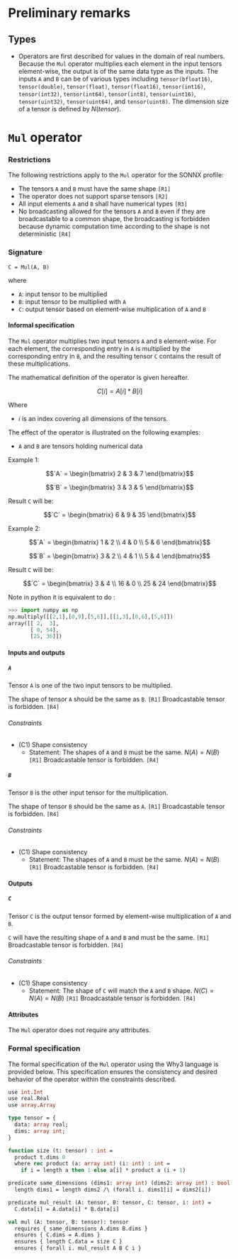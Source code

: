 # Preliminary remarks

## Types

- Operators are first described for values in the domain of real numbers. Because the `Mul` operator multiplies each element in the input tensors element-wise, the output is of the same data type as the inputs. The inputs `A` and `B` can be of various types including `tensor(bfloat16)`, `tensor(double)`, `tensor(float)`, `tensor(float16)`, `tensor(int16)`, `tensor(int32)`, `tensor(int64)`, `tensor(int8)`, `tensor(uint16)`, `tensor(uint32)`, `tensor(uint64)`, and `tensor(uint8)`. The dimension size of a tensor is defined by $N(tensor)$.

# `Mul` operator

### Restrictions

The following restrictions apply to the `Mul` operator for the SONNX profile:
- The tensors `A` and `B` must have the same shape `[R1]`
- The operator does not support sparse tensors `[R2]`
- All input elements `A` and `B` shall have numerical types `[R3]`
- No broadcasting allowed for the tensors `A` and `B` even if they are broadcastable to a common shape, the broadcasting is forbidden because dynamic computation time according to the shape is not deterministic `[R4]`

### Signature

`C = Mul(A, B)`

where
- `A`: input tensor to be multiplied
- `B`: input tensor to be multiplied with `A`
- `C`: output tensor based on element-wise multiplication of `A` and `B`

#### Informal specification

The `Mul` operator multiplies two input tensors `A` and `B` element-wise. For each element, the corresponding entry in `A` is multiplied by the corresponding entry in `B`, and the resulting tensor `C` contains the result of these multiplications.

The mathematical definition of the operator is given hereafter.

$$
C[i] = A[i] * B[i]
$$

Where
- $i$ is an index covering all dimensions of the tensors.

The effect of the operator is illustrated on the following examples:
- `A` and `B` are tensors holding numerical data

Example 1:
```math
`A` = \begin{bmatrix}  2 & 3 & 7 \end{bmatrix}
```
```math
`B` = \begin{bmatrix}  3 & 3 & 5 \end{bmatrix}
```
Result `C` will be: 
```math
`C` =  \begin{bmatrix} 6 & 9 & 35 \end{bmatrix}
```

Example 2:
```math
`A` =  \begin{bmatrix} 1 & 2 \\ 4 & 0 \\ 5 & 6 \end{bmatrix}
```
```math
`B` =  \begin{bmatrix} 3 & 2 \\ 4 & 1 \\ 5 & 4 \end{bmatrix}
```
Result `C` will be:
```math
`C` =  \begin{bmatrix} 3 & 4 \\ 16 & 0 \\ 25 & 24 \end{bmatrix}
```

Note in python it is equivalent to do :
```python
>>> import numpy as np
np.multiply([[2,1],[0,9],[5,6]],[[1,3],[0,6],[5,6]])
array([[ 2,  3],
       [ 0, 54],
       [25, 36]])
```

#### Inputs and outputs

##### `A`

Tensor `A` is one of the two input tensors to be multiplied.

The shape of tensor `A` should be the same as `B`. `[R1]` Broadcastable tensor is forbidden. `[R4]`

###### Constraints

- (C1) Shape consistency
    - Statement: The shapes of `A` and `B` must be the same. $N(A)=N(B)$ `[R1]` Broadcastable tensor is forbidden. `[R4]`

##### `B`

Tensor `B` is the other input tensor for the multiplication.

The shape of tensor `B` should be the same as `A`. `[R1]` Broadcastable tensor is forbidden. `[R4]`

###### Constraints

- (C1) Shape consistency
    - Statement: The shapes of `A` and `B` must be the same. $N(A)=N(B)$ `[R1]` Broadcastable tensor is forbidden. `[R4]`

#### Outputs

##### `C`

Tensor `C` is the output tensor formed by element-wise multiplication of `A` and `B`.

`C` will have the resulting shape of `A` and `B` and must be the same. `[R1]` Broadcastable tensor is forbidden. `[R4]`

###### Constraints

- (C1) Shape consistency
    - Statement: The shape of `C` will match the `A` and `B` shape. $N(C)=N(A)=N(B)$ `[R1]` Broadcastable tensor is forbidden. `[R4]`

#### Attributes

The `Mul` operator does not require any attributes.

### Formal specification

The formal specification of the `Mul` operator using the Why3 language is provided below. This specification ensures the consistency and desired behavior of the operator within the constraints described.

```ocaml
use int.Int
use real.Real
use array.Array

type tensor = {
  data: array real;
  dims: array int;
}

function size (t: tensor) : int =
  product t.dims 0
  where rec product (a: array int) (i: int) : int =
    if i = length a then 1 else a[i] * product a (i + 1)

predicate same_dimensions (dims1: array int) (dims2: array int) : bool =
  length dims1 = length dims2 /\ (forall i. dims1[i] = dims2[i])

predicate mul_result (A: tensor, B: tensor, C: tensor, i: int) =
  C.data[i] = A.data[i] * B.data[i]

val mul (A: tensor, B: tensor): tensor
  requires { same_dimensions A.dims B.dims }
  ensures { C.dims = A.dims }
  ensures { length C.data = size C }
  ensures { forall i. mul_result A B C i }
```